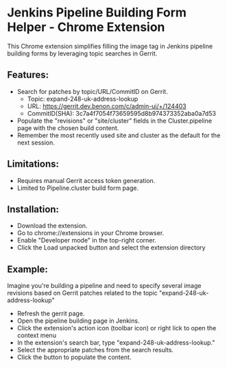 # Jenkins Pipeline Building Form Helper - Chrome Extension

This Chrome extension simplifies filling the image tag in Jenkins pipeline building forms by leveraging topic searches in Gerrit.

## Features:

- Search for patches by topic/URL/CommitID on Gerrit.
  - Topic: expand-248-uk-address-lookup
  - URL: https://gerrit.dev.benon.com/c/admin-ui/+/124403
  - CommitID(SHA): 3c7a4f7054f73659595d8b974373352aba0a7d53
- Populate the "revisions" or "site/cluster" fields in the Cluster.pipeline page with the chosen build content.
- Remember the most recently used site and cluster as the default for the next session.

## Limitations:

- Requires manual Gerrit access token generation.
- Limited to Pipeline.cluster build form page.

## Installation:

- Download the extension.
- Go to chrome://extensions in your Chrome browser.
- Enable "Developer mode" in the top-right corner.
- Click the Load unpacked button and select the extension directory

## Example:

Imagine you're building a pipeline and need to specify several image revisions based on Gerrit patches related to the topic "expand-248-uk-address-lookup"

- Refresh the gerrit page.
- Open the pipeline building page in Jenkins.
- Click the extension's action icon (toolbar icon) or right lick to open the context menu
- In the extension's search bar, type "expand-248-uk-address-lookup."
- Select the appropriate patches from the search results.
- Click the button to populate the content.
